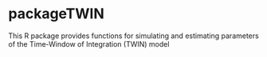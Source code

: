 # packageTWIN
This R package provides functions for simulating and estimating parameters of the Time-Window of Integration (TWIN) model
